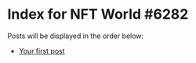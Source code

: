 # Index for NFT World #6282
Posts will be displayed in the order below:

- [Your first post](./001-first.md)

